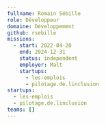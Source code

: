 ```yaml
---
fullname: Romain Sébille
role: Développeur
domaine: Développement
github: rsebille
missions:
  - start: 2022-04-20
    end: 2024-12-31
    status: independent
    employer: Malt
    startups:
      - les-emplois
      - pilotage.de.linclusion
startups:
  - les-emplois
  - pilotage.de.linclusion
teams: []
---
```

